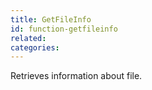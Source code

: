 ```yaml
---
title: GetFileInfo
id: function-getfileinfo
related:
categories:
---
```


Retrieves information about file.